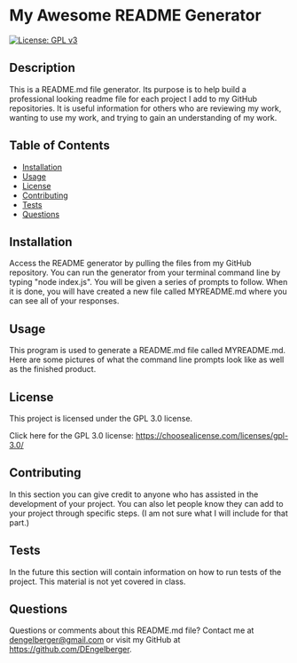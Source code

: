 # My Awesome README Generator

  [![License: GPL v3](https://img.shields.io/badge/License-GPLv3-blue.svg)](https://www.gnu.org/licenses/gpl-3.0)

  ## Description 
  
  This is a README.md file generator. Its purpose is to help build a professional looking readme file for each project I add to my GitHub repositories.  It is useful information for others who are reviewing my work, wanting to use my work, and trying to gain an understanding of my work.


  ## Table of Contents

  * [Installation](#installation)
  * [Usage](#usage) 
  * [License](#license)
  * [Contributing](#contributing)
  * [Tests](#tests)
  * [Questions](#questions)
 

  ## Installation 
  
  Access the README generator by pulling the files  from my GitHub repository.  You can run the generator from your terminal command line by typing "node index.js". You will be given a series of prompts to follow.  When it is done, you will have created a new file called MYREADME.md where you can see all of your responses.


  ## Usage 
  
  This program is used to generate a README.md file called MYREADME.md.  Here are some pictures of what the command line prompts look like as well as the finished product.


  ## License 

  This project is licensed under the GPL 3.0 license.

  Click here for the GPL 3.0 license: https://choosealicense.com/licenses/gpl-3.0/

  ## Contributing 
  
  In this section you can give credit to anyone who has assisted in the development of your project.  You can also let people know they can add to your project through specific steps. (I am not sure what I will include for that part.)


  ## Tests 
  
  In the future this section will contain information on how to run tests of the project. This material is not yet covered in class.


  ## Questions 

  Questions or comments about this README.md file? Contact me at dengelberger@gmail.com or visit my GitHub at https://github.com/DEngelberger.

